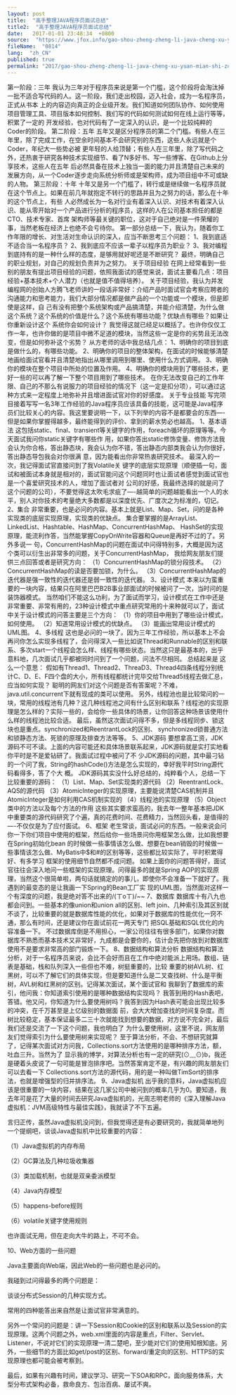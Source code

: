 ```yaml
---
layout: post
title:  "高手整理JAVA程序员面试总结"
title2:  "高手整理JAVA程序员面试总结"
date:   2017-01-01 23:48:34  +0800
source:  "https://www.jfox.info/gao-shou-zheng-zheng-li-java-cheng-xu-yuan-mian-shi-zong-jie.html"
fileName:  "0814"
lang:  "zh_CN"
published: true
permalink: "2017/gao-shou-zheng-zheng-li-java-cheng-xu-yuan-mian-shi-zong-jie.html"
---
```




第一阶段：三年
我认为三年对于程序员来说是第一个门槛，这个阶段将会淘汰掉一批不适合写代码的人。这一阶段，我们走出校园，迈入社会，成为一名程序员，正式从书本 上的内容迈向真正的企业级开发。我们知道如何团队协作、如何使用项目管理工具、项目版本如何控制、我们写的代码如何测试如何在线上运行等等，积累了一定的 开发经验，也对代码有了一定深入的认识，是一个比较纯粹的Coder的阶段。
第二阶段：五年
五年又是区分程序员的第二个门槛。有些人在三年里，除了完成工作，在空余时间基本不会研究别的东西，这些人永远就是个Coder，年纪大一些势必被 更年轻的人给顶替；有些人在三年里，除了写代码之外，还热衷于研究各种技术实现细节、看了N多好书、写一些博客、在Github上分享技术，这些人在五年 后必然具备在技术上独当一面的能力并且清楚自己未来的发展方向，从一个Coder逐步走向系统分析师或是架构师，成为项目组中不可或缺的人物。
第三阶段：十年
十年又是另一个门槛了，转行或是继续做一名程序员就在这个节点上。如果在前几年就抱定不转行的思路并且为之努力的话，那么在十年的这个节点上，有些 人必然成长为一名对行业有着深入认识、对技术有着深入认识、能从零开始对一个产品进行分析的程序员，这样的人在公司基本担任的都是CTO、技术专家、首席 架构师等最关键的职位，这对于自己绝对是一件荣耀的事，当然老板在经济上也绝不会亏待你。
第一部分总结一下，我认为，随着你工作年限的增长、对生活对生命认识的深入，应当不断思考三个问题：
1、我到底适不适合当一名程序员？
2、我到底应不应该一辈子以程序员为职业？
3、我对编程到底持有的是一种什么样的态度，是够用就好呢还是不断研究？
最终，明确自己的职业规划，对自己的规划负责并为之努力。
关于项目经验
在网上经常看到一些别的朋友有提出项目经验的问题，依照我面试的感觉来说，面试主要看几点：项目经验+基本技术+个人潜力（也就是值不值得培养）。
关于项目经验，我认为并发编程网的创始人方腾飞老师讲的一段话非常好：介绍产品时面试官会考察应聘者的沟通能力和思考能力，我们大部分情况都是做产品的一个功能或一个模块，但是即使是这样，自 己有没有把整个系统架构或产品搞清楚，并能介绍清楚，为什么做这个系统？这个系统的价值是什么？这个系统有哪些功能？优缺点有哪些？如果让你重新设计这个 系统你会如何设计？
我觉得这就已经足以概括了。也许你仅仅工作一年，也许你做的是项目中微不足道的模块，当然这些一定是你的劣势且无法改变，但是如何弥补这个劣势？
从方老师的话中我总结几点：
1、明确你的项目到底是做什么的，有哪些功能。
2、明确你的项目的整体架构，在面试的时候能够清楚地画给面试官看并且清楚地指出从哪里调用到哪里、使用什么方式调用。
3、明确你的模块在整个项目中所处的位置及作用。
4、明确你的模块用到了哪些技术，更好一些的可以再了解一下整个项目用到了哪些技术。
在你无法改变自己的工作年限、自己的不那么有说服力的项目经验的情况下（这一定是扣分项），可以通过这种方式来一定程度上地弥补并且增进面试官对你的好感度。
关于专业技能
写完项目接着写写一名3年工作经验的Java程序员应该具备的技能，这可能是Java程序员们比较关心的内容。我这里要说明一下，以下列举的内容不是都要会的东西—-但是如果你掌握得越多，最终能得到的评价、拿到的薪水势必也越高。
1、基本语法
这包括static、final、transient等关键字的作用，foreach循环的原理等等。今天面试我问你static关键字有哪些作 用，如果你答出static修饰变量、修饰方法我会认为你合格，答出静态块，我会认为你不错，答出静态内部类我会认为你很好，答出静态导包我会对你很满 意，因为能看出你非常热衷研究技术。
最深入的一次，我记得面试官直接问到了我Volatile关 键字的底层实现原理（顺便插一句，面试和被面试本身就是相对的，面试官能问这个问题同时也让面试者感觉到面试官也是一个喜爱研究技术的人，增加了面试者对 公司的好感，我最终选择的就是问了这个问题的公司），不要觉得这太吹毛求疵了—-越简单的问题越能看出一个人的水平，别人对你技术的考量绝大多数都是以深度优先、广度次之为标准的，切记。
2、集合
非常重要，也是必问的内容。基本上就是List、Map、Set，问的是各种实现类的底层实现原理，实现类的优缺点。
集合要掌握的是ArrayList、LinkedList、Hashtable、HashMap、ConcurrentHashMap、 HashSet的实现原理，能流利作答，当然能掌握CopyOnWrite容器和Queue是再好不过的了。另外多说一 句，ConcurrentHashMap的问题在面试中问得特别多，大概是因为这个类可以衍生出非常多的问题，关于ConcurrentHashMap， 我给网友朋友们提供三点回答或者是研究方向：
（1）ConcurrentHashMap的锁分段技术。
（2）ConcurrentHashMap的读是否要加锁，为什么。
（3）ConcurrentHashMap的迭代器是强一致性的迭代器还是弱一致性的迭代器。
3、设计模式
本来以为蛮重要的一块内容，结果只在阿里巴巴B2B事业部面试的时候被问了一次，当时问的是装饰器模式。
当然咱们不能这么功利，为了面试而学习，设计模式在工作中还是非常重要、非常有用的，23种设计模式中重点研究常用的十来种就可以了，面试中关于设计模式的问答主要是三个方向：
（1）你的项目中用到了哪些设计模式，如何使用。
（2）知道常用设计模式的优缺点。
（3）能画出常用设计模式的UML图。
4、多线程
这也是必问的一块了。因为三年工作经验，所以基本上不会再问你怎么实现多线程了，会问得深入一些比如说Thread和Runnable的区别和联 系、多次start一个线程会怎么样、线程有哪些状态。当然这只是最基本的，出乎意料地，几次面试几乎都被同时问到了一个问题，问法不尽相同。
总结起来是 这么一个意思：
假如有Thread1、Thread2、ThreaD3、Thread4四条线程分别统计C、D、E、F四个盘的大小，所有线程都统计完毕交给Thread5线程去做汇总，应当如何实现？
聪明的网友们对这个问题是否有答案呢？不难，java.util.concurrent下就有现成的类可以使用。
另外，线程池也是比较常问的一块，常用的线程池有几种？这几种线程池之间有什么区别和联系？线程池的实现原理是怎么样的？实际一些的，会给你一些具体的场景，让你回答这种场景该使用什么样的线程池比较合适。
最后，虽然这次面试问得不多，但是多线程同步、锁这块也是重点。synchronized和ReentrantLock的区别、 synchronized锁普通方法和锁静态方法、死锁的原理及排查方法等等。
5、JDK源码
要想拿高工资，JDK源码不可不读。上面的内容可能还和具体场景联系起来，JDK源码就是实打实地看你平时是不是爱钻研了。我面试过程中被问了不 少JDK源码的问题，其中最刁钻的一个问了我，String的hashCode()方法是怎么实现的，幸好我平时String源代码看得多，答了个大 概。
JDK源码其实没什么好总结的，纯粹看个人，总结一下比较重要的源码：
（1）List、Map、Set实现类的源代码
（2）ReentrantLock、AQS的源代码
（3）AtomicInteger的实现原理，主要能说清楚CAS机制并且AtomicInteger是如何利用CAS机制实现的
（4）线程池的实现原理
（5）Object类中的方法以及每个方法的作用
这些其实要求蛮高的，我去年一整年基本把JDK中重要类的源代码研究了个遍，真的花费时间、花费精力，当然回头看，是值得的—-不仅仅是为了应付面试。
6、框架
老生常谈，面试必问的东西。一般来说会问你一下你们项目中使用的框架，然后给你一些场景问你用框架怎么做，比如我想要在Spring初始化bean 的时候做一些事情该怎么做、想要在bean销毁的时候做一些事情该怎么做、MyBatis中$和#的区别等等，这些都比较实际了，平时积累得好、有多学习 框架的使用细节自然都不成问题。
如果上面你的问题答得好，面试官往往会深入地问一些框架的实现原理。问得最多的就是Spring AOP的实现原理，当然这个很简单啦，两句话就搞定的的事儿，即使你不会准备一下就好了。我遇到的最变态的是让我画一下Spring的Bean工厂实 现的UML图，当然面对这样一个有深度的问题，我是绝对答不出来的/(ㄒoㄒ)/~~
7、数据库
数据库十有八九也都会问到。一些基本的像union和union all的区别、left join、几种索引及其区别就不谈了，比较重要的就是数据库性能的优化，如果对于数据库的性能优化一窍不通，那么有时间，还是建议你在面试前花一两天专门 把SQL基础和SQL优化的内容准备一下。
不过数据库倒是不用担心，一家公司往往有很多部门，如果你对数据库不熟悉而基本技术又非常好，九成都是会要你的，估计会先把你放到对数据库使用不是要求非常高的部门锻炼一下。
8、数据结构和算法分析
数据结构和算法分析，对于一名程序员来说，会比不会好而且在工作中绝对能派上用场。数组、链表是基础，栈和队列深入一些但也不难，树挺重要的，比较 重要的树AVL树、红黑树，可以不了解它们的具体实现，但是要知道什么是二叉查找树、什么是平衡树，AVL树和红黑树的区别。记得某次面试，某个面试官和 我聊到了数据库的索引，他问我：你知道索引使用的是哪种数据结构实现吗？
我答到用的Hash表吧，答错。他又问，你知道为什么要使用树吗？我答到因为Hash表可能会出现比较多的冲突，在千万甚至是上亿级别的数据面 前，会大大增加查找的时间复杂度。而树比较稳定，基本保证最多二三十次就能找到想要的数据，对方说不完全对，最后我们还是交流了一下这个问题，我也明白了 为什么要使用树，这里不说，网友朋友们觉得索引为什么要使用树来实现呢？
至于算法分析，不会、不想研究就算了，记得某次面试对方问我，Collections.sort方法使用的是哪种排序方法，额，吐血三升。当然为了 显示我的博学，对算法分析也有一定的研究(⊙﹏⊙)b，我还是硬着头皮说了一句可能是冒泡排序吧。当然答案肯定不是，有兴趣的网友朋友们可以去看一下 Collections.sort方法的源代码，用的是一种叫做TimSort的排序法，也就是增强型的归并排序法。
9、Java虚拟机
出乎我的意料，Java虚拟机应该是很重要的一块内容，结果在这几家公司中被问到的概率几乎为0。要知道，我去年可是花了大量的时间去研究Java虚拟机的，光周志明老师的《深入理解Java虚拟机：JVM高级特性与最佳实践》，我就读了不下五遍。

言归正传，虽然Java虚拟机没问到，但我觉得还是有必要研究的，我就简单地列一个提纲吧，谈谈Java虚拟机中比较重要的内容：

（1）Java虚拟机的内存布局

（2）GC算法及几种垃圾收集器

（3）类加载机制，也就是双亲委派模型

（4）Java内存模型

（5）happens-before规则

（6）volatile关键字使用规则

也许面试无用，但在走向大牛的路上，不可不会。

10、Web方面的一些问题

Java主要面向Web端，因此Web的一些问题也是必问的。

我碰到过问得最多的两个问题是：

谈谈分布式Session的几种实现方式。

常用的四种能答出来自然是让面试官非常满意的。

另外一个常问的问题是：讲一下Session和Cookie的区别和联系以及Session的实现原理。这两个问题之外，web.xml里面的内容是重点，Filter、Servlet、Listener，不说对它们的实现原理一清二楚吧，至少能对它们的使用知根知底。另外，一些细节的方面比如get/post的区别、forward/重定向的区别、HTTPS的实现原理也都可能会被考察到。

最后，如果有兴趣有时间，建议学习、研究一下SOA和RPC，面向服务体系，大型分布式架构必备，救命良方、包治百病、屡试不爽。
